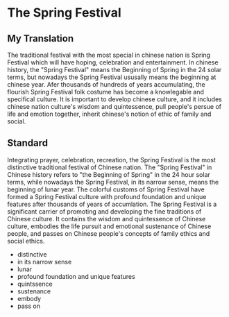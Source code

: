 #  The Spring Festival

##  My Translation

The traditional festival with the most special in chinese nation is Spring Festival which will have hoping, celebration and entertainment. In chinese history, the "Spring Festival" means the Beginning of Spring in the 24 solar terms, but nowadays the Spring Festival ususally means the beginning at chinese year.  Afer thousands of hundreds of years accumulating, the flourish Spring Festival folk costume has become a knowlegable and specifical culture. It is important to develop chinese culture, and it  includes chinese nation culture's wisdom and quintessence, pull people's persue of life and emotion together, inherit chinese's notion of ethic of family and social.

## Standard

Integrating prayer, celebration, recreation, the Spring Festival is the most distinctive traditional festival of Chinese nation. The "Spring Festival" in Chinese history refers to "the Beginning of Spring" in the 24 hour solar terms, while nowadays the Spring Festival, in its narrow sense, means the beginning of lunar year. The colorful customs of Spring Festival have formed a Spring Festival culture with profound foundation and unique features after thousands of years of accumlation. The Spring Festival is a significant carrier of promoting and developing the fine traditions of Chinese culture. It contains the wisdom and quintessence of Chinese culture, embodies the life pursuit and emotional sustenance of Chinese people, and passes on Chinese people's concepts of family ethics and social ethics.

*   distinctive
*   in its narrow sense
*   lunar
*   profound foundation and unique features
*   quintssence
*   sustenance
*   embody
*   pass on